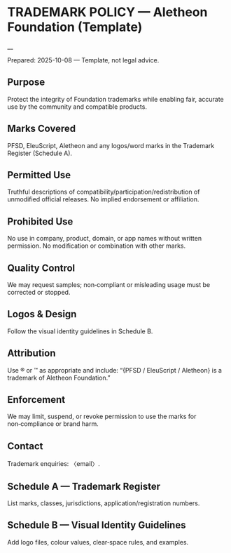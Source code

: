 # TRADEMARK POLICY — Aletheon Foundation (Template)

__

Prepared: 2025-10-08 — Template, not legal advice.

## Purpose

Protect the integrity of Foundation trademarks while enabling fair, accurate use by the community and compatible products.

## Marks Covered

PFSD, EleuScript, Aletheon and any logos/word marks in the Trademark Register (Schedule A).

## Permitted Use

Truthful descriptions of compatibility/participation/redistribution of unmodified official releases. No implied endorsement or affiliation.

## Prohibited Use

No use in company, product, domain, or app names without written permission. No modification or combination with other marks.

## Quality Control

We may request samples; non‑compliant or misleading usage must be corrected or stopped.

## Logos & Design

Follow the visual identity guidelines in Schedule B.

## Attribution

Use ® or ™ as appropriate and include: “{PFSD / EleuScript / Aletheon} is a trademark of Aletheon Foundation.”

## Enforcement

We may limit, suspend, or revoke permission to use the marks for non‑compliance or brand harm.

## Contact

Trademark enquiries: 〈email〉.

## Schedule A — Trademark Register

List marks, classes, jurisdictions, application/registration numbers.

## Schedule B — Visual Identity Guidelines

Add logo files, colour values, clear‑space rules, and examples.

